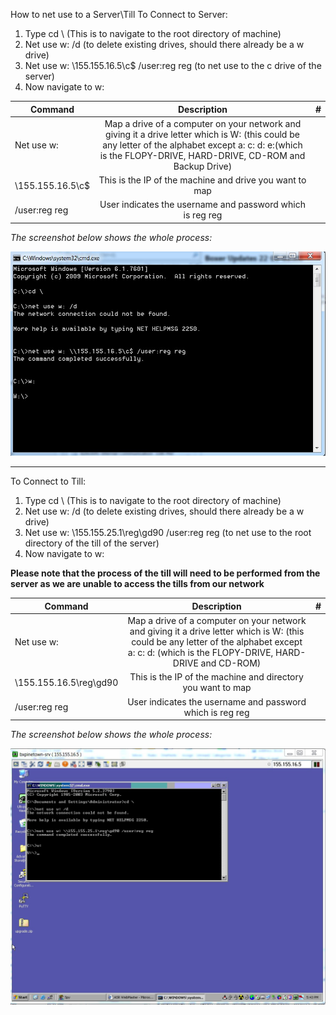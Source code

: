 How to net use to a Server\Till
To Connect to Server:
1.	Type cd \ (This is to navigate to the root directory of machine)
2.	Net use w: /d (to delete existing drives, should there already be a w drive)
3.	Net use w: \\155.155.16.5\c$ /user:reg reg (to net use to the c drive of the server)
4.	Now navigate to w:

| Command         | Description | #
|--------------|:-----:|-----------:|
| Net use w:   |  Map a drive of a computer on your network and giving it a drive letter which is W: (this could be any letter of the alphabet except a: c: d: e:(which is the FLOPY-DRIVE, HARD-DRIVE, CD-ROM and Backup Drive)
| \\155.155.16.5\c$    |  This is the IP of the machine and drive you want to map |
| /user:reg reg |  User indicates the username and password which is reg reg

*The screenshot below shows the whole process:*

![** SERVER NET USE EXAMPLE ** ](srvnetuse.jpg)

------------------------------------------------------------

To Connect to Till:

1.	Type cd \ (This is to navigate to the root directory of machine)
2.	Net use w: /d (to delete existing drives, should there already be a w drive)
3.	Net use w: \\155.155.25.1\reg\gd90 /user:reg reg (to net use to the root directory of the till of the server)
4.	Now navigate to w:

**Please note that the process of the till will need to be performed from the server as we are unable to access the tills from our network**

| Command         | Description | #
|--------------|:-----:|-----------:|
|Net use w:    |Map a drive of a computer on your network and giving it a drive letter which is W: (this could be any letter of the alphabet except a: c: d: (which is the FLOPY-DRIVE, HARD-DRIVE and CD-ROM)
|\\155.155.16.5\reg\gd90 | This is the IP of the machine and directory you want to map
| /user:reg reg | User indicates the username and password which is reg reg

*The screenshot below shows the whole process:*

![** TILL NET USE EXAMPLE ** ](tillnetuse.jpg)
